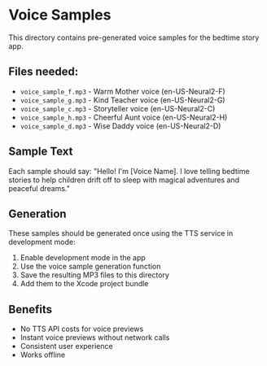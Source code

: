 # Voice Samples

This directory contains pre-generated voice samples for the bedtime story app.

## Files needed:

- `voice_sample_f.mp3` - Warm Mother voice (en-US-Neural2-F)
- `voice_sample_g.mp3` - Kind Teacher voice (en-US-Neural2-G) 
- `voice_sample_c.mp3` - Storyteller voice (en-US-Neural2-C)
- `voice_sample_h.mp3` - Cheerful Aunt voice (en-US-Neural2-H)
- `voice_sample_d.mp3` - Wise Daddy voice (en-US-Neural2-D)

## Sample Text

Each sample should say:
"Hello! I'm [Voice Name]. I love telling bedtime stories to help children drift off to sleep with magical adventures and peaceful dreams."

## Generation

These samples should be generated once using the TTS service in development mode:

1. Enable development mode in the app
2. Use the voice sample generation function  
3. Save the resulting MP3 files to this directory
4. Add them to the Xcode project bundle

## Benefits

- No TTS API costs for voice previews
- Instant voice previews without network calls
- Consistent user experience
- Works offline